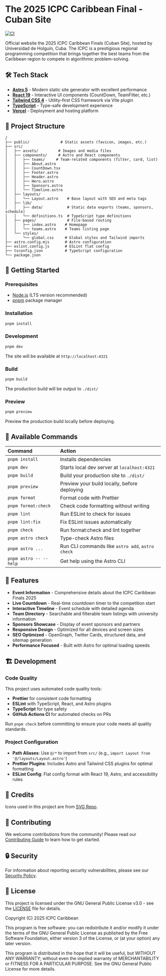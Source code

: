 # The 2025 ICPC Caribbean Final - Cuban Site

[![CI](https://github.com/ragnarok22/icpc-caribbean-2025/actions/workflows/ci.yml/badge.svg)](https://github.com/ragnarok22/icpc-caribbean-2025/actions/workflows/ci.yml)

Official website the 2025 ICPC Caribbean Finals (Cuban Site), hosted by Universidad de Holguín, Cuba. The ICPC is a prestigious regional programming competition that brings together the best teams from the Caribbean region to compete in algorithmic problem-solving.

## 🛠️ Tech Stack

- **[Astro 5](https://astro.build)** - Modern static site generator with excellent performance
- **[React 19](https://react.dev)** - Interactive UI components (CountDown, TeamFilter, etc.)
- **[Tailwind CSS 4](https://tailwindcss.com)** - Utility-first CSS framework via Vite plugin
- **[TypeScript](https://www.typescriptlang.org/)** - Type-safe development experience
- **[Vercel](https://vercel.com/)** - Deployment and hosting platform

## 📁 Project Structure

```text
/
├── public/              # Static assets (favicon, images, etc.)
├── src/
│   ├── assets/         # Images and media files
│   ├── components/     # Astro and React components
│   │   ├── teams/     # Team-related components (filter, card, list)
│   │   ├── About.astro
│   │   ├── CountDown.tsx
│   │   ├── Footer.astro
│   │   ├── Header.astro
│   │   ├── Hero.astro
│   │   ├── Sponsors.astro
│   │   └── Timeline.astro
│   ├── layouts/
│   │   └── Layout.astro    # Base layout with SEO and meta tags
│   ├── lib/
│   │   ├── data/           # Static data exports (teams, sponsors, schedule)
│   │   └── definitions.ts  # TypeScript type definitions
│   ├── pages/              # File-based routing
│   │   ├── index.astro    # Homepage
│   │   └── teams.astro    # Teams listing page
│   └── styles/
│       └── global.css     # Global styles and Tailwind imports
├── astro.config.mjs       # Astro configuration
├── eslint.config.js       # ESLint flat config
├── tsconfig.json          # TypeScript configuration
└── package.json
```

## 🚀 Getting Started

### Prerequisites

- [Node.js](https://nodejs.org/) (LTS version recommended)
- [pnpm](https://pnpm.io/) package manager

### Installation

```sh
pnpm install
```

### Development

```sh
pnpm dev
```

The site will be available at `http://localhost:4321`

### Build

```sh
pnpm build
```

The production build will be output to `./dist/`

### Preview

```sh
pnpm preview
```

Preview the production build locally before deploying.

## 📝 Available Commands

| Command                | Action                                           |
| :--------------------- | :----------------------------------------------- |
| `pnpm install`         | Installs dependencies                            |
| `pnpm dev`             | Starts local dev server at `localhost:4321`      |
| `pnpm build`           | Build your production site to `./dist/`          |
| `pnpm preview`         | Preview your build locally, before deploying     |
| `pnpm format`          | Format code with Prettier                        |
| `pnpm format:check`    | Check code formatting without writing            |
| `pnpm lint`            | Run ESLint to check for issues                   |
| `pnpm lint:fix`        | Fix ESLint issues automatically                  |
| `pnpm check`           | Run format:check and lint together               |
| `pnpm astro check`     | Type-check Astro files                           |
| `pnpm astro ...`       | Run CLI commands like `astro add`, `astro check` |
| `pnpm astro -- --help` | Get help using the Astro CLI                     |

## 🎯 Features

- **Event Information** - Comprehensive details about the ICPC Caribbean Finals 2025
- **Live Countdown** - Real-time countdown timer to the competition start
- **Interactive Timeline** - Event schedule with detailed agenda
- **Team Directory** - Searchable and filterable team listings with university information
- **Sponsors Showcase** - Display of event sponsors and partners
- **Responsive Design** - Optimized for all devices and screen sizes
- **SEO Optimized** - OpenGraph, Twitter Cards, structured data, and sitemap generation
- **Performance Focused** - Built with Astro for optimal loading speeds

## 🏗️ Development

### Code Quality

This project uses automated code quality tools:

- **Prettier** for consistent code formatting
- **ESLint** with TypeScript, React, and Astro plugins
- **TypeScript** for type safety
- **GitHub Actions CI** for automated checks on PRs

Run `pnpm check` before committing to ensure your code meets all quality standards.

### Project Configuration

- **Path Aliases**: Use `@/*` to import from `src/` (e.g., `import Layout from '@/layouts/Layout.astro'`)
- **Prettier Plugins**: Includes Astro and Tailwind CSS plugins for optimal formatting
- **ESLint Config**: Flat config format with React 19, Astro, and accessibility rules

## 🎨 Credits

Icons used in this project are from [SVG Repo](https://www.svgrepo.com).

## 🤝 Contributing

We welcome contributions from the community! Please read our [Contributing Guide](CONTRIBUTING.md) to learn how to get started.

## 🔒 Security

For information about reporting security vulnerabilities, please see our [Security Policy](SECURITY.md).

## 📄 License

This project is licensed under the GNU General Public License v3.0 - see the [LICENSE](LICENSE) file for details.

Copyright (C) 2025 ICPC Caribbean

This program is free software: you can redistribute it and/or modify it under the terms of the GNU General Public License as published by the Free Software Foundation, either version 3 of the License, or (at your option) any later version.

This program is distributed in the hope that it will be useful, but WITHOUT ANY WARRANTY; without even the implied warranty of MERCHANTABILITY or FITNESS FOR A PARTICULAR PURPOSE. See the GNU General Public License for more details.
